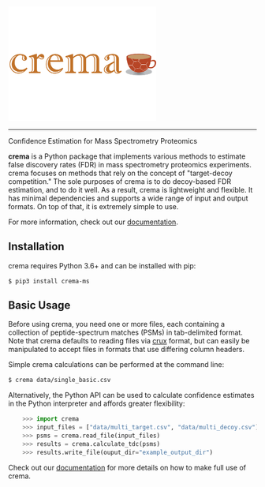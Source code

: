 <img src="https://raw.githubusercontent.com/Noble-Lab/crema/master/static/crema_logo.svg" width=300>
 
---

Confidence Estimation for Mass Spectrometry Proteomics

**crema** is a Python package that implements various methods to estimate false discovery rates (FDR)
in mass spectrometry proteomics experiments. crema focuses on
methods that rely on the concept of "target-decoy competition." The sole purposes of crema is to do decoy-based FDR
estimation, and to do it well. As a result, crema is lightweight and flexible. It has minimal dependencies and
supports a wide range of input and output formats. On top of that, it is extremely simple to use.

For more information, check out our
[documentation](https://crema-ms.readthedocs.io).  

## Installation  

crema requires Python 3.6+ and can be installed with pip:  

```
$ pip3 install crema-ms
```

## Basic Usage  

Before using crema, you need one or more files, each containing a collection of
peptide-spectrum matches (PSMs) in tab-delimited format. Note that crema defaults
to reading files via [crux](http://crux.ms/index.html) format, but can easily be
manipulated to accept files in formats that use differing column headers.

Simple crema calculations can be performed at the command line:

```Bash
$ crema data/single_basic.csv
```

Alternatively, the Python API can be used to calculate confidence estimates in the Python
interpreter and affords greater flexibility:

```Python
    >>> import crema
    >>> input_files = ["data/multi_target.csv", "data/multi_decoy.csv"]
    >>> psms = crema.read_file(input_files)
    >>> results = crema.calculate_tdc(psms)
    >>> results.write_file(ouput_dir="example_output_dir")
```

Check out our [documentation](hhttps://crema-ms.readthedocs.io) for more details
on how to make full use of crema.